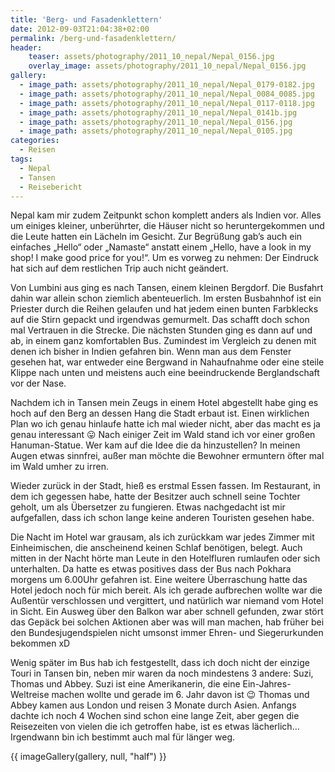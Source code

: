 ```yaml
---
title: 'Berg- und Fasadenklettern'
date: 2012-09-03T21:04:38+02:00
permalink: /berg-und-fasadenklettern/
header:
    teaser: assets/photography/2011_10_nepal/Nepal_0156.jpg
    overlay_image: assets/photography/2011_10_nepal/Nepal_0156.jpg   
gallery:
  - image_path: assets/photography/2011_10_nepal/Nepal_0179-0182.jpg
  - image_path: assets/photography/2011_10_nepal/Nepal_0084_0085.jpg
  - image_path: assets/photography/2011_10_nepal/Nepal_0117-0118.jpg
  - image_path: assets/photography/2011_10_nepal/Nepal_0141b.jpg
  - image_path: assets/photography/2011_10_nepal/Nepal_0156.jpg
  - image_path: assets/photography/2011_10_nepal/Nepal_0105.jpg
categories:
  - Reisen
tags:
  - Nepal
  - Tansen
  - Reisebericht
---
```


Nepal kam mir zudem Zeitpunkt schon komplett anders als Indien vor. Alles um einiges kleiner, unberührter, 
die Häuser nicht so heruntergekommen und die Leute hatten ein Lächeln im Gesicht. 
Zur Begrüßung gab’s auch ein einfaches „Hello“ oder „Namaste“ anstatt einem „Hello, have a look in my shop! I make good price for you!“. 
Um es vorweg zu nehmen: Der Eindruck hat sich auf dem restlichen Trip auch nicht geändert.

Von Lumbini aus ging es nach Tansen, einem kleinen Bergdorf. Die Busfahrt dahin war allein schon ziemlich abenteuerlich. 
Im ersten Busbahnhof ist ein Priester durch die Reihen gelaufen und hat jedem einen bunten Farbklecks auf die Stirn gepackt und irgendwas gemurmelt. 
Das schafft doch schon mal Vertrauen in die Strecke. Die nächsten Stunden ging es dann auf und ab, in einem ganz komfortablen Bus. 
Zumindest im Vergleich zu denen mit denen ich bisher in Indien gefahren bin. Wenn man aus dem Fenster gesehen hat, 
war entweder eine Bergwand in Nahaufnahme oder eine steile Klippe nach unten und meistens auch eine beeindruckende Berglandschaft vor der Nase.  
  
Nachdem ich in Tansen mein Zeugs in einem Hotel abgestellt habe ging es hoch auf den Berg an dessen Hang die Stadt erbaut ist. 
Einen wirklichen Plan wo ich genau hinlaufe hatte ich mal wieder nicht, aber das macht es ja genau interessant 😛 
Nach einiger Zeit im Wald stand ich vor einer großen Hanuman-Statue. Wer kam auf die Idee die da hinzustellen? In meinen Augen etwas sinnfrei, 
außer man möchte die Bewohner ermuntern öfter mal im Wald umher zu irren.

Wieder zurück in der Stadt, hieß es erstmal Essen fassen. Im Restaurant, in dem ich gegessen habe, hatte der Besitzer auch schnell seine Tochter geholt, 
um als Übersetzer zu fungieren. Etwas nachgedacht ist mir aufgefallen, dass ich schon lange keine anderen Touristen gesehen habe.

Die Nacht im Hotel war grausam, als ich zurückkam war jedes Zimmer mit Einheimischen, die anscheinend keinen Schlaf benötigen, belegt. 
Auch mitten in der Nacht hörte man Leute in den Hotelfluren rumlaufen oder sich unterhalten. 
Da hatte es etwas positives dass der Bus nach Pokhara morgens um 6.00Uhr gefahren ist. Eine weitere Überraschung hatte das Hotel jedoch noch für mich bereit. 
Als ich gerade aufbrechen wollte war die Außentür verschlossen und vergittert, und natürlich war niemand vom Hotel in Sicht. 
Ein Ausweg über den Balkon war aber schnell gefunden, zwar stört das Gepäck bei solchen Aktionen aber was will man machen, 
hab früher bei den Bundesjugendspielen nicht umsonst immer Ehren- und Siegerurkunden bekommen xD

Wenig später im Bus hab ich festgestellt, dass ich doch nicht der einzige Touri in Tansen bin, 
neben mir waren da noch mindestens 3 andere: Suzi, Thomas und Abbey. 
Suzi ist eine Amerikanerin, die eine Ein-Jahres-Weltreise machen wollte und gerade im 6. Jahr davon ist 😉 Thomas und Abbey kamen aus London und reisen 3 Monate durch Asien. 
Anfangs dachte ich noch 4 Wochen sind schon eine lange Zeit, aber gegen die Reisezeiten von vielen die ich getroffen habe, 
ist es etwas lächerlich…Irgendwann bin ich bestimmt auch mal für länger weg.

{{ imageGallery(gallery, null, "half") }}